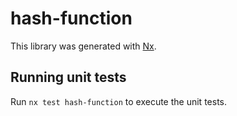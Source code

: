 # hash-function

This library was generated with [Nx](https://nx.dev).

## Running unit tests

Run `nx test hash-function` to execute the unit tests.
